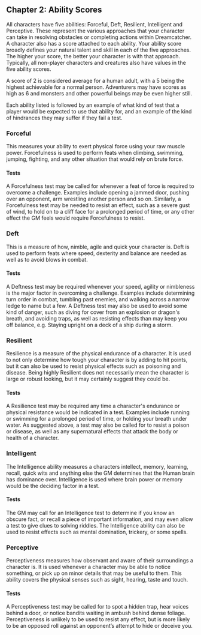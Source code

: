 ## Chapter 2: Ability Scores
All characters have five abilities: Forceful, Deft, Resilient, Intelligent and Perceptive. These represent the various approaches that your character can take in resolving obstacles or completing actions within Dreamcatcher. A character also has a score attached to each ability. Your ability score broadly defines your natural talent and skill in each of the five approaches. The higher your score, the better your character is with that approach. Typically, all non-player characters and creatures also have values in the five ability scores.

A score of 2 is considered average for a human adult, with a 5 being the highest achievable for a normal person. Adventurers may have scores as high as 6 and monsters and other powerful beings may be even higher still.

Each ability listed is followed by an example of what kind of test that a player would be expected to use that ability for, and an example of the kind of hindrances they may suffer if they fail a test.
### Forceful
This measures your ability to exert physical force using your raw muscle power. Forcefulness is used to perform feats when climbing, swimming, jumping, fighting, and any other situation that would rely on brute force.
#### Tests
A Forcefulness test may be called for whenever a feat of force is required to overcome a challenge. Examples include opening a jammed door, pushing over an opponent, arm wrestling another person and so on. Similarly, a Forcefulness test may be needed to resist an effect, such as a severe gust of wind, to hold on to a cliff face for a prolonged period of time, or any other effect the GM feels would require Forcefulness to resist.
### Deft
This is a measure of how, nimble, agile and quick your character is. Deft is used to perform feats where speed, dexterity and balance are needed as well as to avoid blows in combat.
#### Tests
A Deftness test may be required whenever your speed, agility or nimbleness is the major factor in overcoming a challenge. Examples include determining turn order in combat, tumbling past enemies, and walking across a narrow ledge to name but a few. A Deftness test may also be used to avoid some kind of danger, such as diving for cover from an explosion or dragon's breath, and avoiding traps, as well as resisting effects than may keep you off balance, e.g. Staying upright on a deck of a ship during a storm.
### Resilient
Resilience is a measure of the physical endurance of a character. It is used to not only determine how tough your character is by adding to hit points, but it can also be used to resist physical effects such as poisoning and disease. Being highly Resilient does not necessarily mean the character is large or robust looking, but it may certainly suggest they could be.
#### Tests
A Resilience test may be required any time a character's endurance or physical resistance would be indicated in a test. Examples include running or swimming for a prolonged period of time, or holding your breath under water. As suggested above, a test may also be called for to resist a poison or disease, as well as any supernatural effects that attack the body or health of a character.
### Intelligent
The Intelligence ability measures a characters intellect, memory, learning, recall, quick wits and anything else the GM determines that the Human brain has dominance over. Intelligence is used where brain power or memory would be the deciding factor in a test.
#### Tests
The GM may call for an Intelligence test to determine if you know an obscure fact, or recall a piece of important information, and may even allow a test to give clues to solving riddles. The Intelligence ability can also be used to resist effects such as mental domination, trickery, or some spells.
### Perceptive
Perceptiveness measures how observant and aware of their surroundings a character is. It is used whenever a character may be able to notice something, or pick up on minor details that may be useful to them. This ability covers the physical senses such as sight, hearing, taste and touch.
#### Tests
A Perceptiveness test may be called for to spot a hidden trap, hear voices behind a door, or notice bandits waiting in ambush behind dense foliage. Perceptiveness is unlikely to be used to resist any effect, but is more likely to be an opposed roll against an opponent’s attempt to hide or deceive you.
